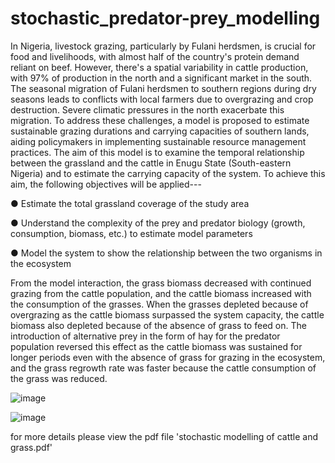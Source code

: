 # stochastic_predator-prey_modelling
In Nigeria, livestock grazing, particularly by Fulani herdsmen, is crucial for food and livelihoods, with almost half of the country's protein demand reliant on beef. However, there's a spatial variability in cattle production, with 97% of production in the north and a significant market in the south. The seasonal migration of Fulani herdsmen to southern regions during dry seasons leads to conflicts with local farmers due to overgrazing and crop destruction. Severe climatic pressures in the north exacerbate this migration. To address these challenges, a model is proposed to estimate sustainable grazing durations and carrying capacities of southern lands, aiding policymakers in implementing sustainable resource management practices.
The aim of this model is to examine the temporal relationship between the grassland and the cattle in Enugu State (South-eastern Nigeria) and to estimate the carrying capacity of the system. To achieve this aim, the following objectives will be applied---

● Estimate the total grassland coverage of the study area

● Understand the complexity of the prey and predator biology (growth, consumption, biomass, etc.) to estimate model parameters

● Model the system to show the relationship between the two organisms in the ecosystem



From the model interaction, the grass biomass decreased with continued grazing from the cattle population, and the cattle biomass increased with the consumption of the grasses. When the grasses depleted because of overgrazing as the cattle biomass surpassed the system capacity, the cattle biomass also depleted because of the absence of grass to feed on. The introduction of alternative prey in the form of hay for the predator population reversed this effect as the cattle biomass was sustained for longer periods even with the absence of grass for grazing in the ecosystem, and the grass regrowth rate was faster because the cattle consumption of the grass was reduced. 

![image](https://github.com/user-attachments/assets/19e40738-ec95-4327-97fa-f362aa2e0759)

![image](https://github.com/user-attachments/assets/5a8c8dd0-c223-45eb-b082-d25856f3a56e)



for more details please view the pdf file 'stochastic modelling of cattle and grass.pdf'
